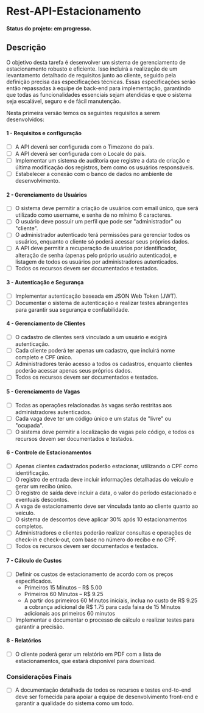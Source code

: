 # Rest-API-Estacionamento

#### Status do projeto: em progresso.

## Descrição

O objetivo desta tarefa é desenvolver um sistema de gerenciamento de estacionamento robusto e eficiente. Isso incluirá a realização de um levantamento detalhado de requisitos junto ao cliente, seguido pela definição precisa das especificações técnicas. Essas especificações serão então repassadas à equipe de back-end para implementação, garantindo que todas as funcionalidades essenciais sejam atendidas e que o sistema seja escalável, seguro e de fácil manutenção.

Nesta primeira versão temos os seguintes requisitos a serem desenvolvidos:

#### 1 - Requisitos e configuração

- [ ] A API deverá ser configurada com o Timezone do país.
- [ ] A API deverá ser configurada com o Locale do país.
- [ ] Implementar um sistema de auditoria que registre a data de criação e última modificação dos registros, bem como os usuários responsáveis.
- [ ] Estabelecer a conexão com o banco de dados no ambiente de desenvolvimento.

#### 2 - Gerenciamento de Usuários

- [ ] O sistema deve permitir a criação de usuários com email único, que será utilizado como username, e senha de no mínimo 6 caracteres.
- [ ] O usuário deve possuir um perfil que pode ser "administrador" ou "cliente".
- [ ] O administrador autenticado terá permissões para gerenciar todos os usuários, enquanto o cliente só poderá acessar seus próprios dados.
- [ ] A API deve permitir a recuperação de usuários por identificador, alteração de senha (apenas pelo próprio usuário autenticado), e listagem de todos os usuários por administradores autenticados.
- [ ] Todos os recursos devem ser documentados e testados.

#### 3 - Autenticação e Segurança

- [ ] Implementar autenticação baseada em JSON Web Token (JWT).
- [ ] Documentar o sistema de autenticação e realizar testes abrangentes para garantir sua segurança e confiabilidade.

#### 4 - Gerenciamento de Clientes

- [ ] O cadastro de clientes será vinculado a um usuário e exigirá autenticação.
- [ ] Cada cliente poderá ter apenas um cadastro, que incluirá nome completo e CPF único.
- [ ] Administradores terão acesso a todos os cadastros, enquanto clientes poderão acessar apenas seus próprios dados.
- [ ] Todos os recursos devem ser documentados e testados.

#### 5 - Gerenciamento de Vagas

- [ ] Todas as operações relacionadas às vagas serão restritas aos administradores autenticados.
- [ ] Cada vaga deve ter um código único e um status de "livre" ou "ocupada".
- [ ] O sistema deve permitir a localização de vagas pelo código, e todos os recursos devem ser documentados e testados.

#### 6 - Controle de Estacionamentos

- [ ] Apenas clientes cadastrados poderão estacionar, utilizando o CPF como identificação.
- [ ] O registro de entrada deve incluir informações detalhadas do veículo e gerar um recibo único.
- [ ] O registro de saída deve incluir a data, o valor do período estacionado e eventuais descontos.
- [ ] A vaga de estacionamento deve ser vinculada tanto ao cliente quanto ao veículo.
- [ ] O sistema de descontos deve aplicar 30% após 10 estacionamentos completos.
- [ ] Administradores e clientes poderão realizar consultas e operações de check-in e check-out, com base no número do recibo e no CPF.
- [ ] Todos os recursos devem ser documentados e testados.

#### 7 - Cálculo de Custos

- [ ] Definir os custos de estacionamento de acordo com os preços especificados.
    * Primeiros 15 Minutos – R$ 5.00
    * Primeiros 60 Minutos – R$ 9.25
    * A partir dos primeiros 60 Minutos iniciais, inclua no custo de R$ 9.25 a cobrança adicional
de R$ 1.75 para cada faixa de 15 Minutos adicionais aos primeiros 60 minutos
- [ ] Implementar e documentar o processo de cálculo e realizar testes para garantir a precisão.

#### 8 -  Relatórios

- [ ] O cliente poderá gerar um relatório em PDF com a lista de estacionamentos, que estará disponível para download.

### Considerações Finais

- [ ] A documentação detalhada de todos os recursos e testes end-to-end deve ser fornecida para apoiar a equipe de desenvolvimento front-end e garantir a qualidade do sistema como um todo.
